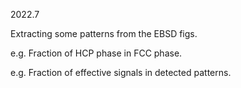 2022.7

Extracting some patterns from the EBSD figs.

e.g. Fraction of HCP phase in FCC phase.

e.g. Fraction of effective signals in detected patterns.